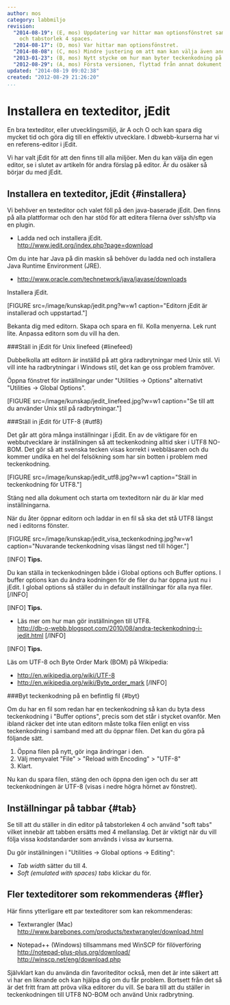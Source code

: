 ```yaml
---
author: mos
category: labbmiljo
revision:
  "2014-08-19": (E, mos) Uppdatering var hittar man optionsfönstret samt soft tabs
    och tabstorlek 4 spaces.
  "2014-08-17": (D, mos) Var hittar man optionsfönstret.
  "2014-08-08": (C, mos) Mindre justering om att man kan välja även andra editorer.
  "2013-01-23": (B, mos) Nytt stycke om hur man byter teckenkodning på befintlig fil.
  "2012-08-29": (A, mos) Första versionen, flyttad från annat dokument och uppdaterad.
updated: "2014-08-19 09:02:38"
created: "2012-08-29 21:26:20"
...
```

Installera en texteditor, jEdit
==================================

En bra texteditor, eller utvecklingsmiljö, är A och O och kan spara dig mycket tid och göra dig till en effektiv utvecklare. I dbwebb-kurserna har vi en referens-editor i jEdit.

<!--more-->

Vi har valt jEdit för att den finns till alla miljöer. Men du kan välja din egen editor, se i slutet av artikeln för andra förslag på editor. Är du osäker så börjar du med jEdit.



Installera en texteditor, jEdit {#installera}
--------------------------------------------------------------------

Vi behöver en texteditor och valet föll på den java-baserade jEdit. Den finns på alla plattformar och den har stöd för att editera filerna över ssh/sftp via en plugin.

* Ladda ned och installera jEdit.  
  <a href='http://www.jedit.org/index.php?page=download'>http://www.jedit.org/index.php?page=download</a>

Om du inte har Java på din maskin så behöver du ladda ned och installera Java Runtime Environment (JRE).

* <a href='http://www.oracle.com/technetwork/java/javase/downloads'>http://www.oracle.com/technetwork/java/javase/downloads</a>

Installera jEdit.

[FIGURE src=/image/kunskap/jedit.png?w=w1 caption="Editorn jEdit är installerad och uppstartad."]

Bekanta dig med editorn. Skapa och spara en fil. Kolla menyerna. Lek runt lite. Anpassa editorn som du vill ha den.


###Ställ in jEdit för Unix linefeed {#linefeed}

Dubbelkolla att editorn är inställd på att göra radbrytningar med Unix stil. Vi vill inte ha radbrytningar i Windows stil, det kan ge oss problem framöver.

Öppna fönstret för inställningar under "Utilities -> Options" alternativt "Utilities -> Global Options".

[FIGURE src=/image/kunskap/jedit_linefeed.jpg?w=w1 caption="Se till att du använder Unix stil på radbrytningar."]


###Ställ in jEdit för UTF-8 {#utf8}

Det går att göra många inställningar i jEdit. En av de viktigare för en webbutvecklare är inställningen så att teckenkodning alltid sker i UTF8 NO-BOM. Det gör så att svenska tecken visas korrekt i webbläsaren och du kommer undika en hel del felsökning som har sin botten i problem med teckenkodning.

[FIGURE src=/image/kunskap/jedit_utf8.jpg?w=w1 caption="Ställ in teckenkodning för UTF8."]

Stäng ned alla dokument och starta om texteditorn när du är klar med inställningarna.

När du åter öppnar editorn och laddar in en fil så ska det stå UTF8 längst ned i editorns fönster.

[FIGURE src=/image/kunskap/jedit_visa_teckenkodning.jpg?w=w1 caption="Nuvarande teckenkodning visas längst ned till höger."]

[INFO]
**Tips.**

Du kan ställa in teckenkodningen både i Global options och Buffer options. I buffer options kan du ändra kodningen för de filer du har öppna just nu i jEdit. I global options så ställer du in default inställningar för alla nya filer.
[/INFO]


[INFO]
**Tips.**

* Läs mer om hur man gör inställningen till UTF8.  
  <a href='http://db-o-webb.blogspot.com/2010/08/andra-teckenkodning-i-jedit.html'>http://db-o-webb.blogspot.com/2010/08/andra-teckenkodning-i-jedit.html</a>
[/INFO]

[INFO]
**Tips.**

Läs om UTF-8 och Byte Order Mark (BOM) på Wikipedia:

* <a href='http://en.wikipedia.org/wiki/UTF-8'>http://en.wikipedia.org/wiki/UTF-8</a>
* <a href='http://en.wikipedia.org/wiki/Byte_order_mark'>http://en.wikipedia.org/wiki/Byte_order_mark</a>
[/INFO]



###Byt teckenkodning på en befintlig fil {#byt}

Om du har en fil som redan har en teckenkodning så kan du byta dess teckenkodning i "Buffer options", precis som det står i stycket ovanför. Men ibland räcker det inte utan editorn måste tolka filen enligt en viss teckenkodning i samband med att du öppnar filen. Det kan du göra på följande sätt.

1. Öppna filen på nytt, gör inga ändringar i den.
2. Välj menyvalet "File" > "Reload with Encoding" > "UTF-8"
3. Klart.

Nu kan du spara filen, stäng den och öppna den igen och du ser att teckenkodningen är UTF-8 (visas i nedre högra hörnet av fönstret).



Inställningar på tabbar {#tab}
--------------------------------------------------------------------

Se till att du ställer in din editor på tabstorleken 4 och använd "soft tabs" vilket innebär att tabben ersätts med 4 mellanslag. Det är viktigt när du vill följa vissa kodstandarder som används i vissa av kurserna.

Du gör inställningen i "Utilities -> Global options -> Editing":

* *Tab width* sätter du till 4.
* *Soft (emulated with spaces) tabs* klickar du för.



Fler texteditorer som rekommenderas {#fler}
--------------------------------------------------------------------

Här finns ytterligare ett par texteditorer som kan rekommenderas:

* Textwrangler (Mac)  
  <a href='http://www.barebones.com/products/textwrangler/download.html'>http://www.barebones.com/products/textwrangler/download.html</a>

* Notepad++ (Windows) tillsammans med WinSCP för filöverföring  
  <a href='http://notepad-plus-plus.org/download/'>http://notepad-plus-plus.org/download/</a>  
  <a href='http://winscp.net/eng/download.php'>http://winscp.net/eng/download.php</a>

Självklart kan du använda din favoriteditor också, men det är inte säkert att vi har en liknande och kan hjälpa dig om du får problem. Bortsett från det så är det fritt fram att pröva vilka editorer du vill. Se bara till att du ställer in teckenkodningen till UTF8 NO-BOM och använd Unix radbrytning.




